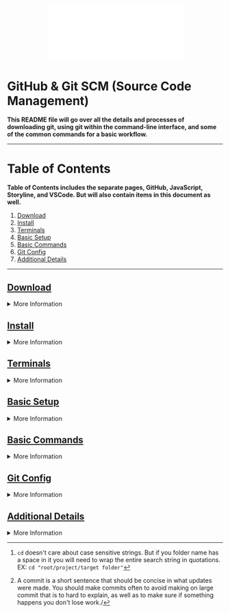 <p align="center"><img src="../images/ddinc-logo-white.svg" style="width: 33vw"></p>

# GitHub & Git SCM (Source Code Management)
	
**This README file will go over all the details and processes of downloading git, using git within the command-line interface, and some of the common commands for a basic workflow.**
	
----
	
# Table of Contents
	
**Table of Contents includes the separate pages, GitHub, JavaScript, Storyline, and VSCode. But will also contain items in this document as well.**
	
1. [Download](#download)
2. [Install](#install)
3. [Terminals](#terminals)
4. [Basic Setup](#basic-setup)
5. [Basic Commands](#basic-commands)
6. [Git Config](#git-config)
7. [Additional Details](#details)
	
---

<!-- Start Download Section -->
## <u>Download <a name="download"></a></u>
<details>

<summary>More Information</summary>
Download both Git SCM and GitHub Desktop from the links below

> This will download the latest releases for each **_It will not take you to the website_**. Unless GitSCM or GitHub Desktop change the way they href is linked to the buttons on the webpage.

After they have downloaded please go to the [install](#install) section and follow the steps if you have never installed Git SCM or GitHub Desktop before.

<a href="https://GitHub.com/git-for-windows/git/releases/download/v2.36.1.windows.1/Git-2.36.1-64-bit.exe">Download Git SCM</a>

<a href="https://central.GitHub.com/deployments/desktop/desktop/latest/win32">Download GitHub Desktop</a>

</details>
<!-- End Download Section -->


<!-- Start Install Section -->
## <u>Install <a name="install"></a></u>
<details>
<summary>More Information</summary>

This section will go over how to install Git SCM and GitHub Desktop. 

### GitHub Desktop
GitHub desktop is a fairly simple install, you can just follow the prompts it gives you.

### Git SCM
Git SCM is a different story. If have you installed Git SCM before on a personal computer, you can skip this as it means you probably have a good understand of how to use Git SCM.

Please follow this screencast video (Approx: 51s in length).

[Tutorial](https://www.screencast.com/t/SXFemcxHO)

</details>
<!-- End Install Section -->

<!-- Start Terminal Section  -->
## <u>Terminals <a name="terminals"></a></u>
<details>
<summary>More Information</summary>

You need to use some kind of [Terminal Application](https://en.wikipedia.org/wiki/Terminal_emulator) in order to use Git SCM. 

There are dozens of Terminal applications you can use, so I am only going to list the terminal application I prefer to use. Which is the Windows Terminal you can find in the Microsoft Store. It's highly customizable, and you can create profiles to match your needs along with applying color themes.

[Windows Terminal](https://www.microsoft.com/store/apps/9n0dx20hk701)

I am not going to go into detail on how to setup Windows Terminal- There are plenty of tutorials online and I would essentially just be reinventing the wheel. 
</details>
<!-- End Terminal Section  -->

<!-- Start Basic Setup Section -->
## <u>Basic Setup<a name="basic-setup"></a></u>
<details>
<summary>More Information</summary>

This section will cover the basic setup of Git SCM for registering 

<details>
<summary>Steps to setting up Git SCM and pushing to a remote repository</summary>
1. First you want to register your name and public email.
	
```bash session
git config --global user.name "Your Name Here"
git config --global user.email you@yourdomainhere.com
```
2. Go into your project directory using whats called ```cd``` [^1] which means `change directory`
```bash session
cd projectname
```
3. Once you are in the fold you would like to make the root of your repository you run the command
```bash session
git init
```
4. This creates a `.git` folder in your root repository.
5. Create a repository on GitHub, grab the https or the <u>ssh link (if you have setup an ssh authentication key)</u>
>If you want to do everything via command line you will have to install Github CLI. Which I do not personally use
	
![screenshot depicting GitHub clone window.][GitClone]
	
6. Next run the following command to link the GitHub repo to your local repo
```bash session
git remote add origin https://github.com/YourUserName/NameOfRepo.git
```
7. Next you will add all the files from your project
```bash session
git add .
```	
8. Next you will create a commit[^2] of the files you are about to push
```bash session
git commit -m"Use the -m flag to tell git what you message is between the quotes"
```
9. Lastly you will now push the the commit to the remote repository on GitHub.
``` bash session
git push -u origin
```

Just a couple of additional things if you ever need to update your remote url use the following command

- Setting a new remote repository. 
```bash session
git remote set-url origin https://github.com/Github/Reponame.git
```
- Restoring staged commits that haven't been pushed
```bash session
git restore --staged
```
</details>


[^1]: ```cd``` doesn't care about case sensitive strings. But if you folder name has a space in it you will need to wrap the entire search string in quotations. EX: ```cd "root/project/target folder"``` 
[^2]: A commit is a short sentence that should be concise in what updates were made. You should make commits often to avoid making on large commit that is to hard to explain, as well as to make sure if something happens you don't lose work./
</details>
<!-- End Basic Setup Section -->

<!-- Start Basic Commands Sections -->
## <u>Basic Commands<a name="basic-commands"></a></u>
<details>
<summary>More Information</summary>

Below I am going to list several additional git commands that are good to familiarize yourself with.

```bash
git status # Shows modified files in working directory.
git add [file] # if you want to add a specific file, you would just write in the directory to the file.
git reset [file] # The opposite of add removes a file or use `git reset .` to remove all files from the stage. Note this does not undo any changes you have made in the working directory.
git diff && git diff --staged # Shows what is changed but not staged adding the --staged flag shows what is staged but not committed.
git rm [file] # Deletes the file from the project and stages for the removal commit.
git pull # Fetch and merge any commits from the tracked remote branch

```
</details>
<!-- End Basic Commands Sections -->

<!-- Start Git Config Section -->
## <u>Git Config<a name="git-config"></a></u>
<details>
<summary>More Information</summary>

This section is going to over setting up a `.gitconfig` file

I have included the `.gitconfig` I used personally as well for you to use and overwrite if you want. I have a few `alias` which is essentially shorthand abbreviations for git calls. Take a look below and see if you can figure out what my calls my alias are shortening. 

Outside of the alias' there are not many things you would really need to change the `.gitconfig` for unless you really want to customize things such as colors like I have.

```ini
[alias]
	st = status
	ci = commit
	re = restore --staged
	ph = push -u origin
	llog = log --date=local
	remadd = remote add origin
	remset = remote set-url origin 
```
</details>
<!-- End Git Config Section -->

<!-- Start Additional Details Section -->
## <u>Additional Details<a name="details"></a></u>
<details>
<summary>More Information</summary>

Last thing is `.gitignore` file, this file is something that you will want apart of every repo your make. It ignores files/folders you specify. You especially want to include this file if you are working with private keys or information to make sure it is not uploaded to GitHub.

```ini
# Ignores all .log files
*.log

#Ignores all files node_modules
node_modules/
```
---

# Ignore Patters (From Git SCM Documentation)

<details>
	<summary>Ignore Patterns</summary>
	PATTERN FORMAT
A blank line matches no files, so it can serve as a separator for readability.

A line starting with `#` serves as a comment. Put a backslash `("\")` in front of the first hash for patterns that begin with a hash.

Trailing spaces are ignored unless they are quoted with backslash `("\")`.

An optional prefix "!" which negates the pattern; any matching file excluded by a previous pattern will become included again. It is not possible to re-include a file if a parent directory of that file is excluded. Git doesn’t list excluded directories for performance reasons, so any patterns on contained files have no effect, no matter where they are defined. Put a backslash `("\")` in front of the first `"!"` for patterns that begin with a literal `"!"`, for example, `"\!important!.txt"`.

The slash `/` is used as the directory separator. Separators may occur at the beginning, middle or end of the `.gitignore` search pattern.

If there is a separator at the beginning or middle (or both) of the pattern, then the pattern is relative to the directory level of the particular `.gitignore` file itself. Otherwise the pattern may also match at any level below the `.gitignore` level.

If there is a separator at the end of the pattern then the pattern will only match directories, otherwise the pattern can match both files and directories.

For example, a pattern `doc/frotz/` matches `doc/frotz` directory, but not `a/doc/frotz` directory; however `frotz/` matches frotz and `a/frotz` that is a directory (all paths are relative from the `.gitignore` file).

An asterisk `"*"` matches anything except a slash. The character `"?"` matches any one character except `"/"`. The range notation, e.g. `[a-zA-Z]`, can be used to match one of the characters in a range. See fnmatch(3) and the FNM_PATHNAME flag for a more detailed description.

Two consecutive asterisks `("**")` in patterns matched against full pathname may have special meaning:

A leading `"**"` followed by a slash means match in all directories. For example, `"**/foo"` matches file or directory `"foo"` anywhere, the same as pattern `"foo"`. `"**/foo/bar"` matches file or directory `"bar"` anywhere that is directly under directory `"foo"`.

A trailing `"/**"` matches everything inside. For example, `"abc/**"` matches all files inside directory `"abc"`, relative to the location of the `.gitignore` file, with infinite depth.

A slash followed by two consecutive asterisks then a slash matches zero or more directories. For example, `"a/**/b"` matches `"a/b"`, `"a/x/b"`, `"a/x/y/b"` and so on.

Other consecutive asterisks are considered regular asterisks and will match according to the previous rules.
</details>

There is a plethora of additional topics with git, but I highly suggest looking up Git SCM for yourself and just exploring, because it isn't feasible for me to cover all of Git/GitHub. 
</details>
<!-- End Additional Details Section -->

<!-- Image references -->
[GitClone]: ../images/GitHubCloneRepository.png